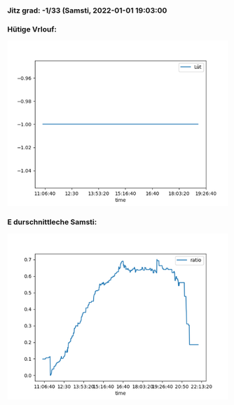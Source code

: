### Jitz grad: -1/33 (Samsti, 2022-01-01 19:03:00

### Hütige Vrlouf:
![Graph](Today.png)

### E durschnittleche Samsti:
![Graph](Samsti.png)